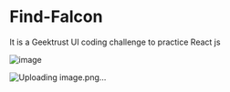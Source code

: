 # Find-Falcon
It is a Geektrust UI coding challenge to practice React js


![image](https://user-images.githubusercontent.com/88143057/189544298-8ce8ee03-3301-4962-b3e6-f910b34ea4d7.png)

![Uploading image.png…]()
